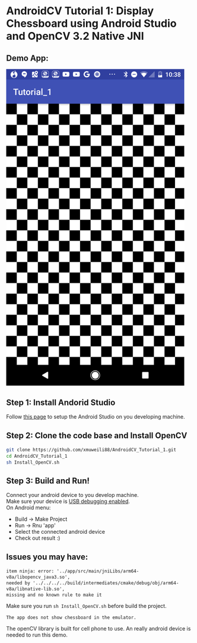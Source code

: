 # AndroidCV Tutorial 1: Display Chessboard using Android Studio and OpenCV 3.2 Native JNI

## Demo App:

<img src="https://raw.githubusercontent.com/xmuweili88/AndroidCV_Tutorial_1/master/ScreenCapture/device-2017-05-13-103903.png" width=480>

## Step 1: Install Andorid Studio

Follow [this page](https://developer.android.com/studio/install.html) to setup the Android Studio on you developing machine.

## Step 2: Clone the code base and Install OpenCV

```bash
git clone https://github.com/xmuweili88/AndroidCV_Tutorial_1.git
cd AndroidCV_Tutorial_1
sh Install_OpenCV.sh
```

## Step 3: Build and Run!

Connect your android device to you develop machine.  
Make sure your device is [USB debugging enabled](https://www.howtogeek.com/129728/how-to-access-the-developer-options-menu-and-enable-usb-debugging-on-android-4.2/).  
On Android menu:
- Build -> Make Project
- Run -> Rnu 'app'
- Select the connected android device
- Check out result :)

## Issues you may have:

```
item ninja: error: '../app/src/main/jniLibs/arm64-v8a/libopencv_java3.so', 
needed by '../../../../build/intermediates/cmake/debug/obj/arm64-v8a/libnative-lib.so', 
missing and no known rule to make it
```

Make sure you run ```sh Install_OpenCV.sh``` before build the project.

```
The app does not show chessboard in the emulator.
```

The openCV library is built for cell phone to use. 
An really android device is needed to run this demo.
